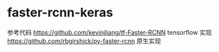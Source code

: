 # faster-rcnn-keras
参考代码 
https://github.com/kevinjliang/tf-Faster-RCNN tensorflow 实现
https://github.com/rbgirshick/py-faster-rcnn  原生实现
